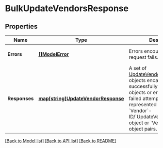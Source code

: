 # BulkUpdateVendorsResponse

## Properties
Name | Type | Description | Notes
------------ | ------------- | ------------- | -------------
**Errors** | [**[]ModelError**](Error.md) | Errors encountered when the request fails. | [optional] [default to null]
**Responses** | [**map[string]UpdateVendorResponse**](UpdateVendorResponse.md) | A set of [UpdateVendorResponse](https://developer.squareup.com/reference/square_2024-07-17/objects/UpdateVendorResponse) objects encapsulating successfully created [Vendor](https://developer.squareup.com/reference/square_2024-07-17/objects/Vendor) objects or error responses for failed attempts. The set is represented by a collection of &#x60;Vendor&#x60;-ID/&#x60;UpdateVendorResponse&#x60;-object or  &#x60;Vendor&#x60;-ID/error-object pairs. | [optional] [default to null]

[[Back to Model list]](../README.md#documentation-for-models) [[Back to API list]](../README.md#documentation-for-api-endpoints) [[Back to README]](../README.md)


